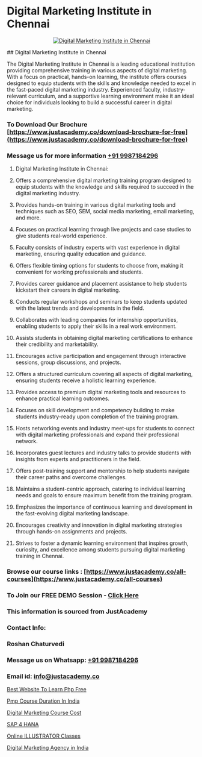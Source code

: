 # Digital Marketing Institute in Chennai

<p align="center">
  <a href="https://justacademy.co/course-detail/digital-marketing">
    <img src="https://justacademy.co/storage2/course_image/1676636720_course_image.webp" alt="Digital Marketing Institute in Chennai">
  </a>
</p>
## Digital Marketing Institute in Chennai

The Digital Marketing Institute in Chennai is a leading educational institution providing comprehensive training in various aspects of digital marketing. With a focus on practical, hands-on learning, the institute offers courses designed to equip students with the skills and knowledge needed to excel in the fast-paced digital marketing industry. Experienced faculty, industry-relevant curriculum, and a supportive learning environment make it an ideal choice for individuals looking to build a successful career in digital marketing.
### To Download Our Brochure [https://www.justacademy.co/download-brochure-for-free](https://www.justacademy.co/download-brochure-for-free)
### Message us for more information [+91 9987184296](https://api.whatsapp.com/send?phone=919987184296)
1) Digital Marketing Institute in Chennai: 

1) Offers a comprehensive digital marketing training program designed to equip students with the knowledge and skills required to succeed in the digital marketing industry. 
2) Provides hands-on training in various digital marketing tools and techniques such as SEO, SEM, social media marketing, email marketing, and more. 
3) Focuses on practical learning through live projects and case studies to give students real-world experience. 
4) Faculty consists of industry experts with vast experience in digital marketing, ensuring quality education and guidance. 
5) Offers flexible timing options for students to choose from, making it convenient for working professionals and students. 
6) Provides career guidance and placement assistance to help students kickstart their careers in digital marketing. 
7) Conducts regular workshops and seminars to keep students updated with the latest trends and developments in the field. 
8) Collaborates with leading companies for internship opportunities, enabling students to apply their skills in a real work environment. 
9) Assists students in obtaining digital marketing certifications to enhance their credibility and marketability. 
10) Encourages active participation and engagement through interactive sessions, group discussions, and projects. 
11) Offers a structured curriculum covering all aspects of digital marketing, ensuring students receive a holistic learning experience. 
12) Provides access to premium digital marketing tools and resources to enhance practical learning outcomes. 
13) Focuses on skill development and competency building to make students industry-ready upon completion of the training program. 
14) Hosts networking events and industry meet-ups for students to connect with digital marketing professionals and expand their professional network. 
15) Incorporates guest lectures and industry talks to provide students with insights from experts and practitioners in the field. 
16) Offers post-training support and mentorship to help students navigate their career paths and overcome challenges. 
17) Maintains a student-centric approach, catering to individual learning needs and goals to ensure maximum benefit from the training program. 
18) Emphasizes the importance of continuous learning and development in the fast-evolving digital marketing landscape. 
19) Encourages creativity and innovation in digital marketing strategies through hands-on assignments and projects. 
20) Strives to foster a dynamic learning environment that inspires growth, curiosity, and excellence among students pursuing digital marketing training in Chennai.

### Browse our course links : [https://www.justacademy.co/all-courses](https://www.justacademy.co/all-courses) 
### To Join our FREE DEMO Session - [Click Here](https://www.justacademy.co/register-for-course-demo)


### This information is sourced from JustAcademy
### Contact Info:
### Roshan Chaturvedi
### Message us on Whatsapp: [+91 9987184296](https://api.whatsapp.com/send?phone=919987184296)
### Email id: [info@justacademy.co](mailto:info@justacademy.co)
                
[Best Website To Learn Php Free](https://www.linkedin.com/pulse/best-website-learn-php-free-software-training-mountain-view-mxaof?trackingId=zJj1UMFjj0Zag7q8lr3dLg%3D%3D&lipi=urn%3Ali%3Apage%3Ad_flagship3_company_admin%3BLLr0XlPoQRKsrZpjwzzNmQ%3D%3D)

[Pmp Course Duration In India](https://www.linkedin.com/pulse/pmp-course-duration-india-software-training-sunnyvale-en06c?trackingId=bONIlkWPgTvPozrXuNI1Xg%3D%3D&lipi=urn%3Ali%3Apage%3Ad_flagship3_company_admin%3BzThijShxRS6J0WzPkYT7Lg%3D%3D)

[Digital Marketing Course Cost](https://medium.com/@surajvaishnav5015/digital-marketing-course-cost-2bab1bde2c18)

[SAP 4 HANA](https://medium.com/@kamblerajas684/sap-4-hana-93c12632e357)

[Online ILLUSTRATOR Classes](https://justacademyin.github.io/justacademy/online-illustrator-classes)

[Digital Marketing Agency in India](https://justacademyin.github.io/justacademy/digital-marketing-agency-in-india)

